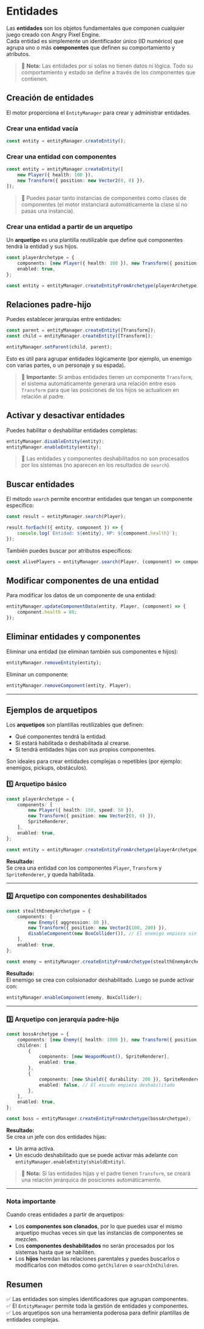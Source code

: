 # Entidades

Las **entidades** son los objetos fundamentales que componen cualquier juego creado con Angry Pixel Engine.  
Cada entidad es simplemente un identificador único (ID numérico) que agrupa uno o más **componentes** que definen su comportamiento y atributos.

> 📝 **Nota:** Las entidades por sí solas no tienen datos ni lógica. Todo su comportamiento y estado se define a través de los componentes que contienen.

## Creación de entidades

El motor proporciona el `EntityManager` para crear y administrar entidades.

### Crear una entidad vacía

```typescript
const entity = entityManager.createEntity();
```

### Crear una entidad con componentes

```typescript
const entity = entityManager.createEntity([
    new Player({ health: 100 }),
    new Transform({ position: new Vector2(0, 0) }),
]);
```

> 📝 Puedes pasar tanto instancias de componentes como clases de componentes (el motor instanciará automáticamente la clase si no pasas una instancia).

### Crear una entidad a partir de un arquetipo

Un **arquetipo** es una plantilla reutilizable que define qué componentes tendrá la entidad y sus hijos.

```typescript
const playerArchetype = {
    components: [new Player({ health: 100 }), new Transform({ position: new Vector2(0, 0) })],
    enabled: true,
};

const entity = entityManager.createEntityFromArchetype(playerArchetype);
```

## Relaciones padre-hijo

Puedes establecer jerarquías entre entidades:

```typescript
const parent = entityManager.createEntity([Transform]);
const child = entityManager.createEntity([Transform]);

entityManager.setParent(child, parent);
```

Esto es útil para agrupar entidades lógicamente (por ejemplo, un enemigo con varias partes, o un personaje y su espada).

> 🔎 **Importante:** Si ambas entidades tienen un componente `Transform`, el sistema automáticamente generará una relación entre esos `Transform` para que las posiciones de los hijos se actualicen en relación al padre.

## Activar y desactivar entidades

Puedes habilitar o deshabilitar entidades completas:

```typescript
entityManager.disableEntity(entity);
entityManager.enableEntity(entity);
```

> 🔎 Las entidades y componentes deshabilitados no son procesados por los sistemas (no aparecen en los resultados de `search`).

## Buscar entidades

El método `search` permite encontrar entidades que tengan un componente específico:

```typescript
const result = entityManager.search(Player);

result.forEach(({ entity, component }) => {
    console.log(`Entidad: ${entity}, HP: ${component.health}`);
});
```

También puedes buscar por atributos específicos:

```typescript
const alivePlayers = entityManager.search(Player, (component) => component.status === "alive");
```

## Modificar componentes de una entidad

Para modificar los datos de un componente de una entidad:

```typescript
entityManager.updateComponentData(entity, Player, (component) => {
    component.health = 80;
});
```

## Eliminar entidades y componentes

Eliminar una entidad (se eliminan también sus componentes e hijos):

```typescript
entityManager.removeEntity(entity);
```

Eliminar un componente:

```typescript
entityManager.removeComponent(entity, Player);
```

---

## Ejemplos de arquetipos

Los **arquetipos** son plantillas reutilizables que definen:

-   Qué componentes tendrá la entidad.
-   Si estará habilitada o deshabilitada al crearse.
-   Si tendrá entidades hijas con sus propios componentes.

Son ideales para crear entidades complejas o repetibles (por ejemplo: enemigos, pickups, obstáculos).

### 1️⃣ Arquetipo básico

```typescript
const playerArchetype = {
    components: [
        new Player({ health: 100, speed: 50 }),
        new Transform({ position: new Vector2(0, 0) }),
        SpriteRenderer,
    ],
    enabled: true,
};

const entity = entityManager.createEntityFromArchetype(playerArchetype);
```

**Resultado:**  
Se crea una entidad con los componentes `Player`, `Transform` y `SpriteRenderer`, y queda habilitada.

---

### 2️⃣ Arquetipo con componentes deshabilitados

```typescript
const stealthEnemyArchetype = {
    components: [
        new Enemy({ aggression: 80 }),
        new Transform({ position: new Vector2(100, 200) }),
        disableComponent(new BoxCollider()), // El enemigo empieza sin colisión
    ],
    enabled: true,
};

const enemy = entityManager.createEntityFromArchetype(stealthEnemyArchetype);
```

**Resultado:**  
El enemigo se crea con colisionador deshabilitado. Luego se puede activar con:

```typescript
entityManager.enableComponent(enemy, BoxCollider);
```

---

### 3️⃣ Arquetipo con jerarquía padre-hijo

```typescript
const bossArchetype = {
    components: [new Enemy({ health: 1000 }), new Transform({ position: new Vector2(500, 300) }), SpriteRenderer],
    children: [
        {
            components: [new WeaponMount(), SpriteRenderer],
            enabled: true,
        },
        {
            components: [new Shield({ durability: 200 }), SpriteRenderer],
            enabled: false, // El escudo empieza deshabilitado
        },
    ],
    enabled: true,
};

const boss = entityManager.createEntityFromArchetype(bossArchetype);
```

**Resultado:**  
Se crea un jefe con dos entidades hijas:

-   Un arma activa.
-   Un escudo deshabilitado que se puede activar más adelante con `entityManager.enableEntity(shieldEntity)`.

> 🔎 **Nota:** Si las entidades hijas y el padre tienen `Transform`, se creará una relación jerárquica de posiciones automáticamente.

---

### Nota importante

Cuando creas entidades a partir de arquetipos:

-   Los **componentes son clonados**, por lo que puedes usar el mismo arquetipo muchas veces sin que las instancias de componentes se mezclen.
-   Los **componentes deshabilitados** no serán procesados por los sistemas hasta que se habiliten.
-   Los **hijos** heredan las relaciones parentales y puedes buscarlos o modificarlos con métodos como `getChildren` o `searchInChildren`.

## Resumen

✅ Las entidades son simples identificadores que agrupan componentes.  
✅ El `EntityManager` permite toda la gestión de entidades y componentes.  
✅ Los arquetipos son una herramienta poderosa para definir plantillas de entidades complejas.

